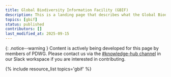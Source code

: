 ```yaml
---
title: Global Biodiversity Information Facility (GBIF)
description: This is a landing page that describes what the Global Biodiversity Information Facility is and why it is important in the context of paleo data. You can dive deeper via the links to related resources aggregated here.
topics: [gbif]
status: published
contributors: []
last_modified_at: 2025-09-15
---
```


{: .notice--warning }
Content is actively being developed for this page by members of PDWG. Please contact us via the [#knowledge-hub channel](https://paleo-data.slack.com/archives/C09L9TKC5MW) in our Slack workspace if you are interested in contributing. 

{% include resource_list topics='gbif' %}
